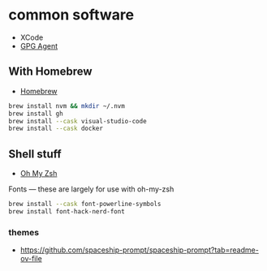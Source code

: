 # common software

- XCode
- [GPG Agent](https://gpgtools.org/)

## With Homebrew

- [Homebrew](https://brew.sh/)

```zsh
brew install nvm && mkdir ~/.nvm
brew install gh
brew install --cask visual-studio-code
brew install --cask docker
```

## Shell stuff

- [Oh My Zsh](https://ohmyz.sh/#install)

Fonts — these are largely for use with oh-my-zsh

```zsh
brew install --cask font-powerline-symbols
brew install font-hack-nerd-font
```

### themes

- https://github.com/spaceship-prompt/spaceship-prompt?tab=readme-ov-file
